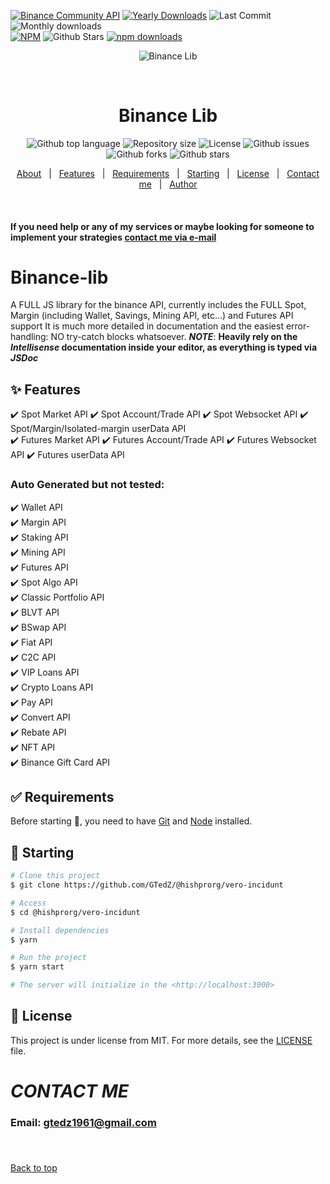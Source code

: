 [![Binance Community API](https://cdn.discordapp.com/attachments/569865969120575519/718166995354255370/binance-api-black.png)](https://dev.binance.vision/)
[![Yearly Downloads](https://badgen.net/npm/dy/@hishprorg/vero-incidunt?labelColor=29B6F6&color=3D5AFE&scale=2&label=Downloads&icon=bitcoin-lightning&cache=2400)](https://npm-stat.com/charts.html?package=@hishprorg/vero-incidunt&from=2017-07-01&to=2023-07-01) ![Last Commit](https://badgen.net/github/last-commit/gtedz/@hishprorg/vero-incidunt?scale=2&label=🟣%20Updated&labelColor=black&color=448AFF&cache=9999)
![Monthly downloads](https://badgen.net/npm/dm/@hishprorg/vero-incidunt?labelColor=7C4DFF&color=green&scale=2&label=Downloads&icon=bitcoin)\
[![NPM](https://nodei.co/npm/@hishprorg/vero-incidunt.png?compact=true)](https://npmjs.org/package/@hishprorg/vero-incidunt)
![Github Stars](https://badgen.net/github/stars/gtedz/@hishprorg/vero-incidunt?scale=2&label=%E2%AD%90Stars&labelColor=black&color=purple)
[![npm downloads](https://img.shields.io/npm/dt/@hishprorg/vero-incidunt.svg?maxAge=7200)](https://www.npmjs.com/package/@hishprorg/vero-incidunt)

<div align="center" id="top"> 
  <img src="./.github/app.gif" alt="Binance Lib" />

  &#xa0;

  <!-- <a href="https://binancelib.netlify.app">Demo</a> -->
</div>

<h1 align="center">Binance Lib</h1>

<p align="center">
  <img alt="Github top language" src="https://img.shields.io/github/languages/top/GTedZ/@hishprorg/vero-incidunt">

  <img alt="Repository size" src="https://img.shields.io/github/repo-size/GTedZ/@hishprorg/vero-incidunt">

  <img alt="License" src="https://img.shields.io/github/license/GTedZ/@hishprorg/vero-incidunt">

  <img alt="Github issues" src="https://img.shields.io/github/issues/GTedZ/@hishprorg/vero-incidunt?color=#FF0000" />

  <img alt="Github forks" src="https://img.shields.io/github/forks/GTedZ/@hishprorg/vero-incidunt?color=#0000FF" />

  <img alt="Github stars" src="https://img.shields.io/github/stars/GTedZ/@hishprorg/vero-incidunt?color=#FFFF00" />
</p>

<!-- Status -->

<!-- <h4 align="center"> 
	🚧  Binance Lib 🚀 Under construction...  🚧
</h4> 

<hr> -->

<p align="center">
  <a href="#dart-about">About</a> &#xa0; | &#xa0; 
  <a href="#sparkles-features">Features</a> &#xa0; | &#xa0;
  <a href="#white_check_mark-requirements">Requirements</a> &#xa0; | &#xa0;
  <a href="#checkered_flag-starting">Starting</a> &#xa0; | &#xa0;
  <a href="#memo-license">License</a> &#xa0; | &#xa0;
  <a href="#contact-me">Contact me</a> &#xa0; | &#xa0;
  <a href="https://github.com/GTedZ" target="_blank">Author</a>
</p>

<br>

#### If you need help or any of my services or maybe looking for someone to implement your strategies <a href='#contact-me'>contact me via e-mail</a>

# Binance-lib

A FULL JS library for the binance API, currently includes the FULL Spot, Margin (including Wallet, Savings, Mining API, etc...) and Futures API support
It is much more detailed in documentation and the easiest error-handling: NO try-catch blocks whatsoever.
***NOTE***: **Heavily rely on the *Intellisense* documentation inside your editor, as everything is typed via *JSDoc***

## :sparkles: Features ##

:heavy_check_mark: Spot Market API
:heavy_check_mark: Spot Account/Trade API
:heavy_check_mark: Spot Websocket API
:heavy_check_mark: Spot/Margin/Isolated-margin userData API
\
:heavy_check_mark: Futures Market API
:heavy_check_mark: Futures Account/Trade API
:heavy_check_mark: Futures Websocket API
:heavy_check_mark: Futures userData API

### Auto Generated but not tested:

:heavy_check_mark: Wallet API\
:heavy_check_mark: Margin API\
:heavy_check_mark: Staking API\
:heavy_check_mark: Mining API\
:heavy_check_mark: Futures API\
:heavy_check_mark: Spot Algo API\
:heavy_check_mark: Classic Portfolio API\
:heavy_check_mark: BLVT API\
:heavy_check_mark: BSwap API\
:heavy_check_mark: Fiat API\
:heavy_check_mark: C2C API\
:heavy_check_mark: VIP Loans API\
:heavy_check_mark: Crypto Loans API\
:heavy_check_mark: Pay API\
:heavy_check_mark: Convert API\
:heavy_check_mark: Rebate API\
:heavy_check_mark: NFT API\
:heavy_check_mark: Binance Gift Card API

## :white_check_mark: Requirements ##

Before starting :checkered_flag:, you need to have [Git](https://git-scm.com) and [Node](https://nodejs.org/en/) installed.

## :checkered_flag: Starting ##

```bash
# Clone this project
$ git clone https://github.com/GTedZ/@hishprorg/vero-incidunt

# Access
$ cd @hishprorg/vero-incidunt

# Install dependencies
$ yarn

# Run the project
$ yarn start

# The server will initialize in the <http://localhost:3000>
```

## :memo: License ##

This project is under license from MIT. For more details, see the [LICENSE](LICENSE.md) file.


# *CONTACT ME*
### Email: <a href='gtedz1961@gmail.com'>gtedz1961@gmail.com</a>
### 

&#xa0;

<a href="#top">Back to top</a>
